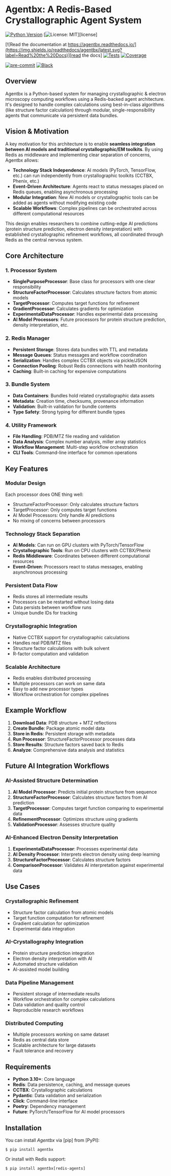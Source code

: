 # Agentbx: A Redis-Based Crystallographic Agent System

[![Python Version](https://img.shields.io/pypi/pyversions/agentbx)][pypi status]
[![License: MIT](https://img.shields.io/badge/License-MIT-yellow.svg)][license]

[![Read the documentation at https://agentbx.readthedocs.io/](https://img.shields.io/readthedocs/agentbx/latest.svg?label=Read%20the%20Docs)][read the docs]
[![Tests](https://github.com/phzwart/agentbx/actions/workflows/tests.yml/badge.svg)][tests]
[![Coverage](https://img.shields.io/badge/coverage-120%20tests%20passing-brightgreen)][tests]

[![pre-commit](https://img.shields.io/badge/pre--commit-enabled-brightgreen?logo=pre-commit&logoColor=white)][pre-commit]
[![Black](https://img.shields.io/badge/code%20style-black-000000.svg)][black]

[pypi status]: https://pypi.org/project/agentbx/
[read the docs]: https://agentbx.readthedocs.io/
[tests]: https://github.com/phzwart/agentbx/actions/workflows/tests.yml
[pre-commit]: https://github.com/pre-commit/pre-commit
[black]: https://github.com/psf/black

## Overview

Agentbx is a Python-based system for managing crystallographic & electron microscopy computing workflows using a Redis-backed agent architecture. It's designed to handle complex calculations using best-in-class algorithms (like structure factor calculation) through modular, single-responsibility agents that communicate via persistent data bundles.

## Vision & Motivation

A key motivation for this architecture is to enable **seamless integration between AI models and traditional crystallographic/EM toolkits**. By using Redis as middleware and implementing clear separation of concerns, Agentbx allows:

- **Technology Stack Independence**: AI models (PyTorch, TensorFlow, etc.) can run independently from crystallographic toolkits (CCTBX, Phenix, etc.)
- **Event-Driven Architecture**: Agents react to status messages placed on Redis queues, enabling asynchronous processing
- **Modular Integration**: New AI models or crystallographic tools can be added as agents without modifying existing code
- **Scalable Workflows**: Complex pipelines can be orchestrated across different computational resources

This design enables researchers to combine cutting-edge AI predictions (protein structure prediction, electron density interpretation) with established crystallographic refinement workflows, all coordinated through Redis as the central nervous system.

## Core Architecture

### 1. **Processor System**

- **SinglePurposeProcessor**: Base class for processors with one clear responsibility
- **StructureFactorProcessor**: Calculates structure factors from atomic models
- **TargetProcessor**: Computes target functions for refinement
- **GradientProcessor**: Calculates gradients for optimization
- **ExperimentalDataProcessor**: Handles experimental data processing
- **AI Model Processors**: Future processors for protein structure prediction, density interpretation, etc.

### 2. **Redis Manager**

- **Persistent Storage**: Stores data bundles with TTL and metadata
- **Message Queues**: Status messages and workflow coordination
- **Serialization**: Handles complex CCTBX objects via pickle/JSON
- **Connection Pooling**: Robust Redis connections with health monitoring
- **Caching**: Built-in caching for expensive computations

### 3. **Bundle System**

- **Data Containers**: Bundles hold related crystallographic data assets
- **Metadata**: Creation time, checksums, provenance information
- **Validation**: Built-in validation for bundle contents
- **Type Safety**: Strong typing for different bundle types

### 4. **Utility Framework**

- **File Handling**: PDB/MTZ file reading and validation
- **Data Analysis**: Complex number analysis, miller array statistics
- **Workflow Management**: Multi-step workflow orchestration
- **CLI Tools**: Command-line interface for common operations

## Key Features

### **Modular Design**

Each processor does ONE thing well:

- StructureFactorProcessor: Only calculates structure factors
- TargetProcessor: Only computes target functions
- AI Model Processors: Only handle AI predictions
- No mixing of concerns between processors

### **Technology Stack Separation**

- **AI Models**: Can run on GPU clusters with PyTorch/TensorFlow
- **Crystallographic Tools**: Run on CPU clusters with CCTBX/Phenix
- **Redis Middleware**: Coordinates between different computational resources
- **Event-Driven**: Processors react to status messages, enabling asynchronous processing

### **Persistent Data Flow**

- Redis stores all intermediate results
- Processors can be restarted without losing data
- Data persists between workflow runs
- Unique bundle IDs for tracking

### **Crystallographic Integration**

- Native CCTBX support for crystallographic calculations
- Handles real PDB/MTZ files
- Structure factor calculations with bulk solvent
- R-factor computation and validation

### **Scalable Architecture**

- Redis enables distributed processing
- Multiple processors can work on same data
- Easy to add new processor types
- Workflow orchestration for complex pipelines

## Example Workflow

1. **Download Data**: PDB structure + MTZ reflections
2. **Create Bundle**: Package atomic model data
3. **Store in Redis**: Persistent storage with metadata
4. **Run Processor**: StructureFactorProcessor processes data
5. **Store Results**: Structure factors saved back to Redis
6. **Analyze**: Comprehensive data analysis and statistics

## Future AI Integration Workflows

### **AI-Assisted Structure Determination**

1. **AI Model Processor**: Predicts initial protein structure from sequence
2. **StructureFactorProcessor**: Calculates structure factors from AI prediction
3. **TargetProcessor**: Computes target function comparing to experimental data
4. **RefinementProcessor**: Optimizes structure using gradients
5. **ValidationProcessor**: Assesses structure quality

### **AI-Enhanced Electron Density Interpretation**

1. **ExperimentalDataProcessor**: Processes experimental data
2. **AI Density Processor**: Interprets electron density using deep learning
3. **StructureFactorProcessor**: Calculates structure factors
4. **ComparisonProcessor**: Validates AI interpretation against experimental data

## Use Cases

### **Crystallographic Refinement**

- Structure factor calculation from atomic models
- Target function computation for refinement
- Gradient calculation for optimization
- Experimental data integration

### **AI-Crystallography Integration**

- Protein structure prediction integration
- Electron density interpretation with AI
- Automated structure validation
- AI-assisted model building

### **Data Pipeline Management**

- Persistent storage of intermediate results
- Workflow orchestration for complex calculations
- Data validation and quality control
- Reproducible research workflows

### **Distributed Computing**

- Multiple processors working on same dataset
- Redis as central data store
- Scalable architecture for large datasets
- Fault tolerance and recovery

## Requirements

- **Python 3.10+**: Core language
- **Redis**: Data persistence, caching, and message queues
- **CCTBX**: Crystallographic calculations
- **Pydantic**: Data validation and serialization
- **Click**: Command-line interface
- **Poetry**: Dependency management
- **Future**: PyTorch/TensorFlow for AI model processors

## Installation

You can install _Agentbx_ via [pip] from [PyPI]:

```console
$ pip install agentbx
```

Or install with Redis support:

```console
$ pip install agentbx[redis-agents]
```

